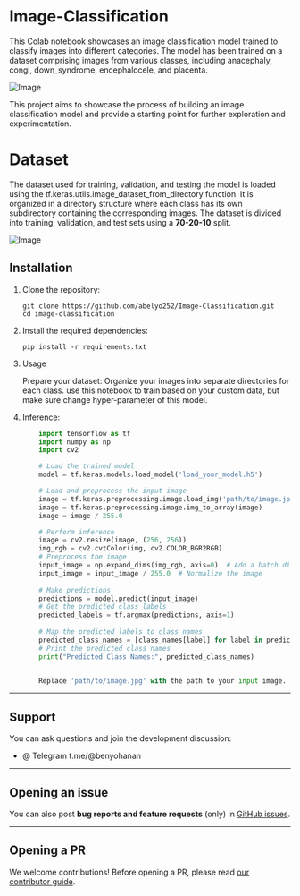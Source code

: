 # Image-Classification

This Colab notebook showcases an image classification model trained to classify images into different categories. The model has been trained on a dataset comprising images from various classes, including anacephaly, congi, down_syndrome, encephalocele, and placenta.

![Image](https://upload.wikimedia.org/wikipedia/commons/c/c7/CRL_Crown_rump_length_12_weeks_ecografia_Dr._Wolfgang_Moroder.jpg?Ultrasound1163529084)

 This project aims to showcase the process of building an image classification model and provide a starting point for further exploration and experimentation.

 # Dataset
 The dataset used for training, validation, and testing the model is loaded using the tf.keras.utils.image_dataset_from_directory function. It is organized in a directory structure where each class has its own subdirectory containing the corresponding images. The dataset is divided into training, validation, and test sets using a **70-20-10** split.

 ![Image](https://upload.wikimedia.org/wikipedia/commons/c/c7/CRL_Crown_rump_length_12_weeks_ecografia_Dr._Wolfgang_Moroder.jpg?Ultrasound1163529084)

## Installation

1. Clone the repository:

   ```shell
   git clone https://github.com/abelyo252/Image-Classification.git
   cd image-classification
   ```
   



2. Install the required dependencies:
   ```shell
   pip install -r requirements.txt
   ```
    

3. Usage

    Prepare your dataset:
        Organize your images into separate directories for each class.
        use this notebook to train based on your custom data, but make 
        sure change hyper-parameter of this model.

4. Inference:
   
   ```python
       import tensorflow as tf
       import numpy as np
       import cv2
   
       # Load the trained model
       model = tf.keras.models.load_model('load_your_model.h5')
   
       # Load and preprocess the input image
       image = tf.keras.preprocessing.image.load_img('path/to/image.jpg', target_size=(224, 224))
       image = tf.keras.preprocessing.image.img_to_array(image)
       image = image / 255.0
   
       # Perform inference
       image = cv2.resize(image, (256, 256))
       img_rgb = cv2.cvtColor(img, cv2.COLOR_BGR2RGB)
       # Preprocess the image
       input_image = np.expand_dims(img_rgb, axis=0)  # Add a batch dimension
       input_image = input_image / 255.0  # Normalize the image
       
       # Make predictions
       predictions = model.predict(input_image)
       # Get the predicted class labels
       predicted_labels = tf.argmax(predictions, axis=1)
       
       # Map the predicted labels to class names
       predicted_class_names = [class_names[label] for label in predicted_labels]
       # Print the predicted class names
       print("Predicted Class Names:", predicted_class_names)
   
   
       Replace 'path/to/image.jpg' with the path to your input image.
   ```


  
---
## Support

You can ask questions and join the development discussion:

- @ Telegram t.me/@benyohanan

---

## Opening an issue

You can also post **bug reports and feature requests** (only)
in [GitHub issues](https://github.com/ab).


---

## Opening a PR

We welcome contributions! Before opening a PR, please read
[our contributor guide](https://github.com//CONTRIBUTING.md).
